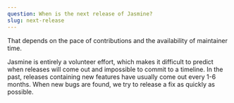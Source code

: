 ```yaml
---
question: When is the next release of Jasmine?
slug: next-release
---
```


That depends on the pace of contributions and the availability of maintainer
time.

Jasmine is entirely a volunteer effort, which makes it difficult to predict when
releases will come out and impossible to commit to a timeline. In the past,
releases containing new features have usually come out every 1-6 months. When
new bugs are found, we try to release a fix as quickly as possible.